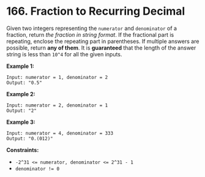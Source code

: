 # 166. Fraction to Recurring Decimal
Given two integers representing the `numerator` and `denominator` of a fraction, return *the fraction in string format*. If the fractional part is repeating, enclose the repeating part in parentheses. If multiple answers are possible, return **any of them**. It is **guaranteed** that the length of the answer string is less than `10^4` for all the given inputs.

**Example 1:**
```
Input: numerator = 1, denominator = 2
Output: "0.5"
```

**Example 2:**
```
Input: numerator = 2, denominator = 1
Output: "2"
```

**Example 3:**
```
Input: numerator = 4, denominator = 333
Output: "0.(012)"
```

**Constraints:**
- `-2^31 <= numerator, denominator <= 2^31 - 1`
- `denominator != 0`
